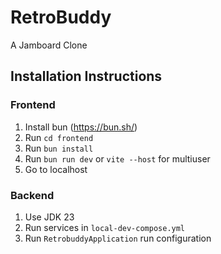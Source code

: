 # RetroBuddy
A Jamboard Clone

## Installation Instructions

### Frontend

1. Install bun (https://bun.sh/)
2. Run `cd frontend` 
3. Run `bun install`
4. Run `bun run dev` or `vite --host` for multiuser
5. Go to localhost

### Backend

1. Use JDK 23
2. Run services in `local-dev-compose.yml`
3. Run `RetrobuddyApplication` run configuration
